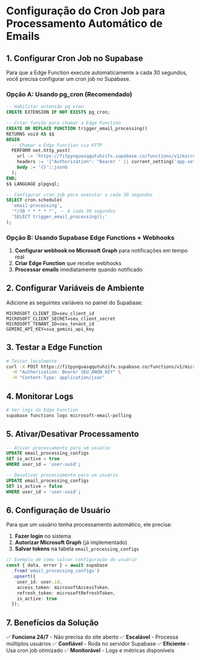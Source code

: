 # Configuração do Cron Job para Processamento Automático de Emails

## 1. Configurar Cron Job no Supabase

Para que a Edge Function execute automaticamente a cada 30 segundos, você precisa configurar um cron job no Supabase.

### Opção A: Usando pg_cron (Recomendado)

```sql
-- Habilitar extensão pg_cron
CREATE EXTENSION IF NOT EXISTS pg_cron;

-- Criar função para chamar a Edge Function
CREATE OR REPLACE FUNCTION trigger_email_processing()
RETURNS void AS $$
BEGIN
  -- Chamar a Edge Function via HTTP
  PERFORM net.http_post(
    url := 'https://fitpynguasqqutuhzifx.supabase.co/functions/v1/microsoft-email-polling',
    headers := '{"Authorization": "Bearer ' || current_setting('app.settings.service_role_key') || '", "Content-Type": "application/json"}'::jsonb,
    body := '{}'::jsonb
  );
END;
$$ LANGUAGE plpgsql;

-- Configurar cron job para executar a cada 30 segundos
SELECT cron.schedule(
  'email-processing',
  '*/30 * * * * *', -- A cada 30 segundos
  'SELECT trigger_email_processing();'
);
```

### Opção B: Usando Supabase Edge Functions + Webhooks

1. **Configurar webhook no Microsoft Graph** para notificações em tempo real
2. **Criar Edge Function** que recebe webhooks
3. **Processar emails** imediatamente quando notificado

## 2. Configurar Variáveis de Ambiente

Adicione as seguintes variáveis no painel do Supabase:

```
MICROSOFT_CLIENT_ID=seu_client_id
MICROSOFT_CLIENT_SECRET=seu_client_secret
MICROSOFT_TENANT_ID=seu_tenant_id
GEMINI_API_KEY=sua_gemini_api_key
```

## 3. Testar a Edge Function

```bash
# Testar localmente
curl -X POST https://fitpynguasqqutuhzifx.supabase.co/functions/v1/microsoft-email-polling \
  -H "Authorization: Bearer SEU_ANON_KEY" \
  -H "Content-Type: application/json"
```

## 4. Monitorar Logs

```bash
# Ver logs da Edge Function
supabase functions logs microsoft-email-polling
```

## 5. Ativar/Desativar Processamento

```sql
-- Ativar processamento para um usuário
UPDATE email_processing_configs 
SET is_active = true 
WHERE user_id = 'user-uuid';

-- Desativar processamento para um usuário
UPDATE email_processing_configs 
SET is_active = false 
WHERE user_id = 'user-uuid';
```

## 6. Configuração de Usuário

Para que um usuário tenha processamento automático, ele precisa:

1. **Fazer login** no sistema
2. **Autorizar Microsoft Graph** (já implementado)
3. **Salvar tokens** na tabela `email_processing_configs`

```typescript
// Exemplo de como salvar configuração do usuário
const { data, error } = await supabase
  .from('email_processing_configs')
  .upsert({
    user_id: user.id,
    access_token: microsoftAccessToken,
    refresh_token: microsoftRefreshToken,
    is_active: true
  });
```

## 7. Benefícios da Solução

✅ **Funciona 24/7** - Não precisa do site aberto
✅ **Escalável** - Processa múltiplos usuários
✅ **Confiável** - Roda no servidor Supabase
✅ **Eficiente** - Usa cron job otimizado
✅ **Monitorável** - Logs e métricas disponíveis

